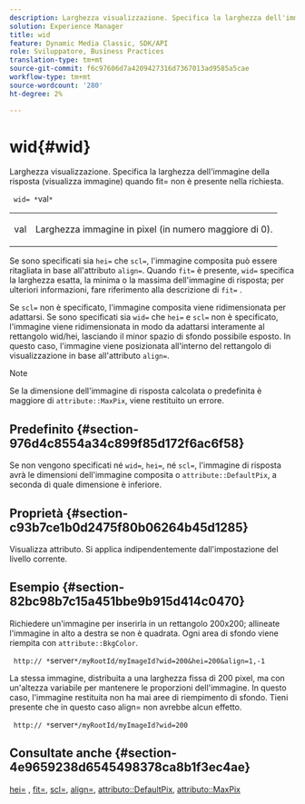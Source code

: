 ```yaml
---
description: Larghezza visualizzazione. Specifica la larghezza dell'immagine della risposta (visualizza immagine) quando fit= non è presente nella richiesta.
solution: Experience Manager
title: wid
feature: Dynamic Media Classic, SDK/API
role: Sviluppatore, Business Practices
translation-type: tm+mt
source-git-commit: f6c97606d7a4209427316d7367013ad9585a5cae
workflow-type: tm+mt
source-wordcount: '280'
ht-degree: 2%

---
```



# wid{#wid}

Larghezza visualizzazione. Specifica la larghezza dell&#39;immagine della risposta (visualizza immagine) quando fit= non è presente nella richiesta.

` wid= *`val`*`

<table id="simpletable_E217453246F5441C896C1F69EA4D4218"> 
 <tr class="strow"> 
  <td class="stentry"> <p> <span class="varname"> val  </span> </p> </td> 
  <td class="stentry"> <p>Larghezza immagine in pixel (in numero maggiore di 0). </p> </td> 
 </tr> 
</table>

Se sono specificati sia `hei=` che `scl=`, l&#39;immagine composita può essere ritagliata in base all&#39;attributo `align=`. Quando `fit=` è presente, `wid=` specifica la larghezza esatta, la minima o la massima dell&#39;immagine di risposta; per ulteriori informazioni, fare riferimento alla descrizione di `fit=` .

Se `scl=` non è specificato, l&#39;immagine composita viene ridimensionata per adattarsi. Se sono specificati sia `wid=` che `hei=` e `scl=` non è specificato, l&#39;immagine viene ridimensionata in modo da adattarsi interamente al rettangolo wid/hei, lasciando il minor spazio di sfondo possibile esposto. In questo caso, l&#39;immagine viene posizionata all&#39;interno del rettangolo di visualizzazione in base all&#39;attributo `align=`.

>[!NOTE]
>
>Se la dimensione dell&#39;immagine di risposta calcolata o predefinita è maggiore di `attribute::MaxPix`, viene restituito un errore.

## Predefinito {#section-976d4c8554a34c899f85d172f6ac6f58}

Se non vengono specificati né `wid=`, `hei=`, né `scl=`, l&#39;immagine di risposta avrà le dimensioni dell&#39;immagine composita o `attribute::DefaultPix`, a seconda di quale dimensione è inferiore.

## Proprietà {#section-c93b7ce1b0d2475f80b06264b45d1285}

Visualizza attributo. Si applica indipendentemente dall&#39;impostazione del livello corrente.

## Esempio {#section-82bc98b7c15a451bbe9b915d414c0470}

Richiedere un&#39;immagine per inserirla in un rettangolo 200x200; allineate l&#39;immagine in alto a destra se non è quadrata. Ogni area di sfondo viene riempita con `attribute::BkgColor`.

` http:// *`server`*/myRootId/myImageId?wid=200&hei=200&align=1,-1`

La stessa immagine, distribuita a una larghezza fissa di 200 pixel, ma con un&#39;altezza variabile per mantenere le proporzioni dell&#39;immagine. In questo caso, l&#39;immagine restituita non ha mai aree di riempimento di sfondo. Tieni presente che in questo caso align= non avrebbe alcun effetto.

` http:// *`server`*/myRootId/myImageId?wid=200`

## Consultate anche {#section-4e9659238d6545498378ca8b1f3ec4ae}

[hei=](../../../../../is-api/http-ref/image-serving-api-ref/c-http-protocol-reference/c-command-reference/r-is-http-hei.md#reference-6d6f556ccc0e4b98a815e8a5c1944a96) ,  [fit=](../../../../../is-api/http-ref/image-serving-api-ref/c-http-protocol-reference/c-command-reference/r-fit.md#reference-f11bff6d93d143d6b135de3a923bc989),  [scl=](../../../../../is-api/http-ref/image-serving-api-ref/c-http-protocol-reference/c-command-reference/r-scl.md#reference-b2a74e493d0d407e98fe350551ba3fcc),  [align=](../../../../../is-api/http-ref/image-serving-api-ref/c-http-protocol-reference/c-command-reference/r-align.md#reference-b7d6b87c75124d78884f916dd6544bc7),  [attributo::DefaultPix](../../../../../is-api/image-catalog/image-serving-api-ref/c-image-catalog-reference/c-attributes-reference/r-defaultpix.md#reference-996b2c22b30f4fd9b970c84063306df1),  [attributo::MaxPix](../../../../../is-api/image-catalog/image-serving-api-ref/c-image-catalog-reference/c-attributes-reference/r-maxpix.md#reference-e167d396ac794079ba8b5e6eb16eeda5)
